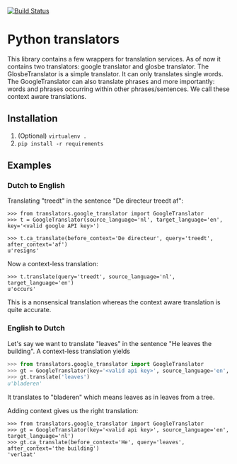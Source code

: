 
[![Build Status](https://travis-ci.org/mircealungu/python-translators.svg?branch=master)](https://travis-ci.org/mircealungu/python-translators)


# Python translators

This library contains a few wrappers for translation services. As of now it contains two translators: google translator
and glosbe translator. The GlosbeTranslator is a simple translator. It can only translates single words. The GoogleTranslator can also translate phrases and more importantly: words and phrases occurring within other phrases/sentences. We call these context aware translations.

## Installation

1. (Optional) `virtualenv .`
2. `pip install -r requirements`

## Examples

### Dutch to English
Translating "treedt" in the sentence "De directeur treedt af":

```
>>> from translators.google_translator import GoogleTranslator
>>> t = GoogleTranslator(source_language='nl', target_language='en', key='<valid google API key>')

>>> t.ca_translate(before_context='De directeur', query='treedt', after_context='af')
u'resigns'
```

Now a context-less translation:

```
>>> t.translate(query='treedt', source_language='nl', target_language='en')
u'occurs'
```

This is a nonsensical translation whereas the context aware translation is quite accurate.

### English to Dutch

Let's say we want to translate "leaves" in the sentence "He leaves the building". A context-less translation yields

```python
>>> from translators.google_translator import GoogleTranslator
>>> gt = GoogleTranslator(key='<valid api key>', source_language='en', target_language='nl')
>>> gt.translate('leaves')
u'bladeren'
```

It translates to "bladeren" which means leaves as in leaves from a tree.

Adding context gives us the right translation:

```
>>> from translators.google_translator import GoogleTranslator
>>> gt = GoogleTranslator(key='<valid api key>', source_language='en', target_language='nl')
>>> gt.ca_translate(before_context='He', query='leaves', after_context='the building')
'verlaat'
```